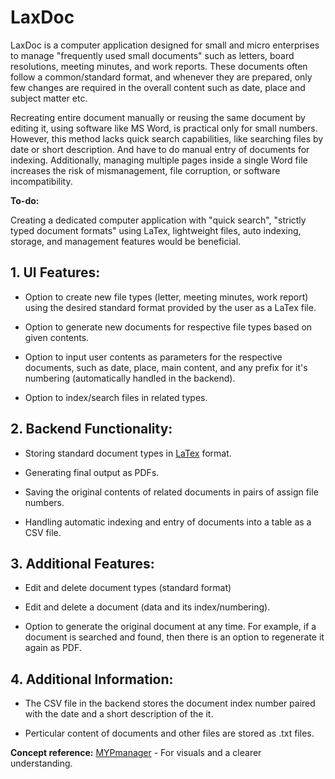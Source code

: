 # LaxDoc

LaxDoc is a computer application designed for small and micro enterprises to manage "frequently used small documents" such as letters, board resolutions, meeting minutes, and work reports. These documents often follow a common/standard format, and whenever they are prepared, only few changes are required in the overall content such as date, place and subject matter etc.

Recreating entire document manually or reusing the same document by editing it, using software like MS Word, is practical only for small numbers. However, this method lacks quick search capabilities, like searching files by date or short description. And have to do manual entry of documents for indexing. Additionally, managing multiple pages inside a single Word file increases the risk of mismanagement, file corruption, or software incompatibility.

**To-do:**

Creating a dedicated computer application with "quick search", "strictly typed document formats" using LaTex, lightweight files, auto indexing, storage, and management features would be beneficial.

## 1. UI Features:

- Option to create new file types (letter, meeting minutes, work report) using the desired standard format provided by the user as a LaTex file.

- Option to generate new documents for respective file types based on given contents.
    
- Option to input user contents as parameters for the respective documents, such as date, place, main content, and any prefix for it's numbering (automatically handled in the backend).

  
- Option to index/search files in related types.

## 2. Backend Functionality:

- Storing standard document types in [LaTex](https://www.latex-project.org/) format.
  
- Generating final output as PDFs.
  
- Saving the original contents of related documents in pairs of assign file numbers.
  
- Handling automatic indexing and entry of documents into a table as a CSV file.

## 3. Additional Features:

- Edit and delete document types (standard format)

- Edit and delete a document (data and its index/numbering).
  
- Option to generate the original document at any time. For example, if a document is searched and found, then there is an option to regenerate it again as PDF.

## 4. Additional Information:

- The CSV file in the backend stores the document index number paired with the date and a short description of the it.
  
- Perticular content of documents and other files are stored as .txt files.

**Concept reference:** [MYPmanager](https://github.com/Abhijeetbyte/MYPmanager) - For visuals and a clearer understanding.
